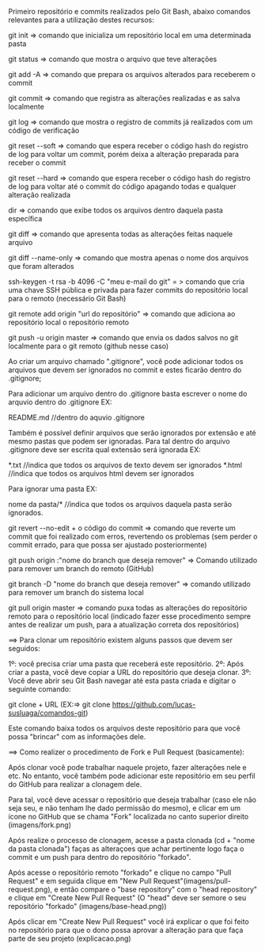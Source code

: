 Primeiro repositório e commits realizados pelo Git Bash, abaixo comandos relevantes para a utilização destes recursos:

git init => comando que inicializa um repositório local em uma determinada pasta

git status => comando que mostra o arquivo que teve alterações 

git add -A => comando que prepara os arquivos alterados para receberem o commit

git commit => comando que registra as alterações realizadas e as salva localmente

git log => comando que mostra o registro de commits já realizados com um código de verificação

git reset --soft => comando que espera receber o código hash do registro de log para voltar um commit, porém deixa a alteração preparada para receber o commit

git reset --hard => comando que espera receber o código hash do registro de log para voltar até o commit do código apagando todas e qualquer alteração realizada

dir => comando que exibe todos os arquivos dentro daquela pasta específica

git diff => comando que apresenta todas as alterações feitas naquele arquivo

git diff --name-only => comando que mostra apenas o nome dos arquivos que foram alterados

ssh-keygen -t rsa -b 4096 -C "meu e-mail do git" = > comando que cria uma chave SSH pública e privada para fazer commits do repositório local para o remoto (necessário Git Bash)

git remote add origin "url do repositório" => comando que adiciona ao repositório local o repositório remoto

git push -u origin master => comando que envia os dados salvos no git localmente para o git remoto (github nesse caso)

Ao criar um arquivo chamado ".gitignore", você pode adicionar todos os arquivos que devem ser ignorados no commit e estes ficarão dentro do .gitignore;

Para adicionar um arquivo dentro do .gitignore basta escrever o nome do arquvio dentro do .gitignore EX:

README.md //dentro do aquvio .gitignore

Também é possível definir arquivos que serão ignorados por extensão e até mesmo pastas que podem ser ignoradas. 
Para tal dentro do arquivo .gitignore deve ser escrita qual extensão será ignorada EX:

*.txt //indica que todos os arquivos de texto devem ser ignorados
*.html //indica que todos os arquivos html devem ser ignorados

Para ignorar uma pasta EX:

nome da pasta/* //indica que todos os arquivos daquela pasta serão ignorados.

git revert --no-edit + o código do commit => comando que reverte um commit que foi realizado com erros, revertendo os problemas (sem perder o commit errado, para que possa ser ajustado posteriormente)

git push origin :"nome do branch que deseja remover" => Comando utilizado para remover um branch do remoto (GitHub)

git branch -D "nome do branch que deseja remover" => comando utilizado para remover um branch do sistema local

git pull origin master => comando puxa todas as alterações do repositório remoto para o repositório local
(indicado fazer esse procedimento sempre antes de realizar um push, para a atualização correta dos repositórios)

==> Para clonar um repositório existem alguns passos que devem ser seguidos:

1º: você precisa criar uma pasta que receberá este repositório.
2º: Após criar a pasta, você deve copiar a URL do repositório que deseja clonar.
3º: Você deve abrir seu Git Bash navegar até esta pasta criada e digitar o seguinte comando:

git clone + URL (EX:=> git clone https://github.com/lucas-susluaga/comandos-git)

Este comando baixa todos os arquivos deste repositório para que você possa "brincar" com as informações dele.

==> Como realizer o procedimento de Fork e Pull Request (basicamente):

Após clonar você pode trabalhar naquele projeto, fazer alterações nele e etc. No entanto, você também pode adicionar este repositório em seu perfil do GitHub para realizar a clonagem dele. 
 
Para tal, você deve acessar o repositório que deseja trabalhar (caso ele não seja seu, e não tenham lhe dado permissão do mesmo), e clicar em um ícone no GitHub que se chama "Fork" localizada no canto superior direito (imagens/fork.png)

Após realize o processo de clonagem, acesse a pasta clonada (cd + "nome da pasta clonada") faças as alteraçoes que achar pertinente logo faça o commit e um push para dentro do repositório "forkado".

Após acesse o repositório remoto "forkado" e clique no campo "Pull Request" e em seguida clique em "New Pull Request"(imagens/pull-request.png), e então compare o "base repository" com o "head repository" e clique em "Create New Pull Request" (O "head" deve ser semore o seu repositório "forkado" (imagens/base-head.png))

Após clicar em "Create New Pull Request" você irá explicar o que foi feito no repositório para que o dono possa aprovar a alteração para que faça parte de seu projeto (explicacao.png)